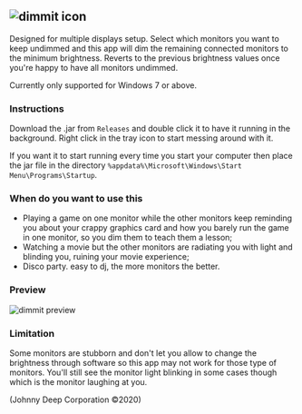 ![dimmit icon](https://i.imgur.com/HnvGnRy.png)
<br />
---

Designed for multiple displays setup.
Select which monitors you want to keep undimmed and this app will dim the remaining connected monitors to the minimum brightness. Reverts to the previous brightness values once you're happy to have all monitors undimmed.

Currently only supported for Windows 7 or above.

### Instructions
Download the .jar from `Releases` and double click it to have it running in the background. Right click in the tray icon to start messing around with it.

If you want it to start running every time you start your computer then place the jar file in the directory `%appdata%\Microsoft\Windows\Start Menu\Programs\Startup`.

### When do you want to use this
- Playing a game on one monitor while the other monitors keep reminding you about your crappy graphics card and how you barely run the game in one monitor, so you dim them to teach them a lesson;
- Watching a movie but the other monitors are radiating you with light and blinding you, ruining your movie experience;
- Disco party. easy to dj, the more monitors the better. 

### Preview
![dimmit preview](https://i.gyazo.com/b97a7a9da6ab969d07003386dca46b7f.png)


### Limitation
Some monitors are stubborn and don't let you allow to change the brightness through software so this app may not work for those type of monitors. You'll still see the monitor light blinking in some cases though which is the monitor laughing at you.

(Johnny Deep Corporation ©2020)
